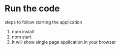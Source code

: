 # Run the code

steps to follow starting the application
1. npm install
2. npm start
3. It will show single page application in your browser